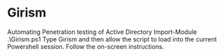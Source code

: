 # Girism
Automating Penetration testing of Active Directory
Import-Module .\Girism.ps1
Type Girism and then allow the script to load into the current Powershell session.
Follow the on-screen instructions.
